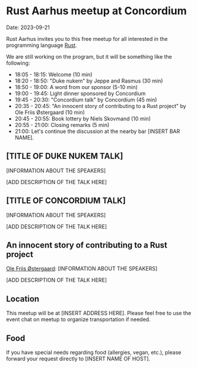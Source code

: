 # Rust Aarhus meetup at Concordium
Date: 2023-09-21

Rust Aarhus invites you to this free meetup for all interested in the programming language [Rust].

We are still working on the program, but it will be something like the following:

- 18:05 - 18:15: Welcome (10 min)
- 18:20 - 18:50: "Duke nukem" by Jeppe and Rasmus (30 min)
- 18:50 - 19:00: A word from our sponsor (5-10 min)
- 19:00 - 19:45: Light dinner sponsored by Concordium
- 19:45 - 20:30: "Concordium talk" by Concordium (45 min)
- 20:35 - 20:45: "An innocent story of contributing to a Rust project" by Ole Friis Østergaard (10 min)
- 20:45 - 20:55: Book lottery by Niels Skovmand (10 min)
- 20:55 - 21:00: Closing remarks (5 min)
- 21:00: Let's continue the discussion at the nearby bar [INSERT BAR NAME].

## [TITLE OF DUKE NUKEM TALK]
[INFORMATION ABOUT THE SPEAKERS]

[ADD DESCRIPTION OF THE TALK HERE]

## [TITLE OF CONCORDIUM TALK]
[INFORMATION ABOUT THE SPEAKERS]

[ADD DESCRIPTION OF THE TALK HERE]

## An innocent story of contributing to a Rust project
[Ole Friis Østergaard][ofo]: [INFORMATION ABOUT THE SPEAKERS]

[ADD DESCRIPTION OF THE TALK HERE]

## Location
This meetup will be at [INSERT ADDRESS HERE]. Please feel free to use the event chat on meetup to organize transportation if needed.

## Food
If you have special needs regarding food (allergies, vegan, etc.), please forward your request directly to [INSERT NAME OF HOST].


[rust]: https://www.rust-lang.org/
[ofo]: https://www.linkedin.com/in/ole-friis-%C3%B8stergaard-5827691/
